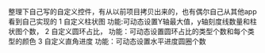 整理下自己写的自定义控件，有从以前项目拷贝出来的，也有偶尔自己从其他app看到自己实现的
1 自定义柱状图 
    功能:可动态设置Y轴最大值，y轴刻度线数量和柱状图个数，
2  自定义圆环占比， 
    功能：可动态设置圆环占比的类型个数和每个类型的颜色
3  自定义直角进度
    功能：可动态设置水平进度圆圈个数